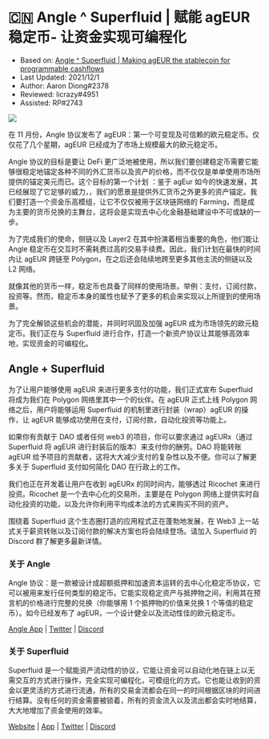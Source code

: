 # 🇨🇳 Angle ^ Superfluid | 赋能 agEUR 稳定币- 让资金实现可编程化

- Based on: [Angle ^ Superfluid | Making agEUR the stablecoin for programmable cashflows](https://blog.angle.money/angle-superfluid-making-ageur-the-stablecoin-for-programmable-cashflows-ec64c40863c2)
- Last Updated: 2021/12/1
- Author: Aaron Diong#2378
- Reviewed: licrazy#4951
- Assisted: RP#2743

![](../../.gitbook/assets/angle-background-pink.png)

在 11 月份，Angle 协议发布了 agEUR：第一个可变现及可信赖的欧元稳定币。仅仅花了几个星期，agEUR 已经成为了市场上规模最大的欧元稳定币。

Angle 协议的目标是要让 DeFi 更广泛地被使用，所以我们要创建稳定币需要它能够很稳定地锚定各种不同的外汇货币以及资产的价格，而不仅仅是单单使用市场所提供的锚定美元而已。这个目标的第一个计划 ：鉴于 agEur 如今的快速发展，其已经展现了它足够的威力，，我们的愿景是提供外汇货币之外更多的资产锚定。我们要打造一个资金乐高模组，让它不仅仅被用于区块链网络的 Farming，而是成为主要的货币兑换的主舞台，这将会是实现去中心化金融基础建设中不可或缺的一步。

为了完成我们的使命，侧链以及 Layer2 在其中扮演着相当重要的角色，他们能让 Angle 稳定币在交互时不需耗费过高的交易手续费。因此，我们计划在最快的时间内让 agEUR 跨链至 Polygon，在之后还会陆续地跨至更多其他主流的侧链以及 L2 网络。

就像其他的货币一样，稳定币也具备了同样的使用场景。举例：支付，订阅付款，投资等。然而，稳定币本身的属性也赋予了更多的机会来实现以上所提到的使用场景。

为了完全解锁这些机会的潜能，并同时巩固及加强 agEUR 成为市场领先的欧元稳定币。我们正在与 Superfluid 进行合作，打造一个新资产协议让其能够高效率地，实现资金的可编程化。

## Angle + Superfluid

为了让用户能够使用 agEUR 来进行更多支付的功能，我们正式宣布 Superfluid 将成为我们在 Polygon 网络里其中一个的伙伴。在 agEUR 正式上线 Polygon 网络之后，用户将能够运用 Superfluid 的机制里进行封装（wrap）agEUR 的操作，让 agEUR 能够成功使用在支付，订阅付款，自动化投资等功能上。

如果你有贡献于 DAO 或者任何 web3 的项目，你可以要求通过 agEURx（通过 Superfluid 将 agEUR 进行封装后的版本）来支付你的酬劳。DAO 将能转账 agEUR 给予项目的贡献者，这将大大减少支付的复杂性以及不便。你可以了解更多关于 Superfluid 支付如何简化 DAO 在行政上的工作。

我们也正在开发着让用户在收到 agEURx 的同时间内，能够透过 Ricochet 来进行投资。Ricochet 是一个去中心化的交易所，主要是在 Polygon 网络上提供实时自动化投资的功能，以及允许你利用平均成本法的方式来购买不同的资产。

围绕着 Superfluid 这个生态圈打造的应用程式正在蓬勃地发展，在 Web3 上一站式关于薪资转账以及订阅付款的解决方案也将会陆续登场。请加入 Superfluid 的 Discord 群了解更多最新详情。

### 关于 Angle

Angle 协议：是一款被设计成超额抵押和加速资本运转的去中心化稳定币协议，它可以被用来发行任何类型的稳定币。它能实现稳定资产与抵押物之间，利用其在预言机的价格进行完整的兑换（你能够用 1 个抵押物的价值来兑换 1 个等值的稳定币）。如今已经发布了 agEUR，一个设计健全以及流动性佳的欧元稳定币。

[Angle App](https://app.angle.money/perpetuals) | [Twitter](https://twitter.com/AngleProtocol) | [Discord](https://discord.gg/bsfZjvgx2s)

### 关于 Superfluid

Superfluid 是一个赋能资产流动性的协议，它能让资金可以自动化地在链上以无需交互的方式进行操作，完全实现可编程化，可模组化的方式。它也能让收到的资金以更灵活的方式进行流通，所有的交易金流都会在同一的时间根据区块的时间进行结算。没有任何的资金需要被锁着，所有的资金流入以及流出都会实时地结算，大大地增加了资金使用的效率。

[Website](https://www.superfluid.finance/home) | [App](https://app.superfluid.finance/) | [Twitter](https://twitter.com/Superfluid_HQ) | [Discord](http://discord.superfluid.finance/)
